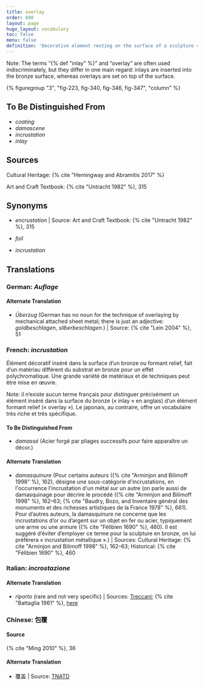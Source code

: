 ```yaml
---
title: overlay
order: 600
layout: page
hugo_layout: vocabulary
toc: false
menu: false
definition: 'Decorative element resting on the surface of a sculpture via any of a variety of attachment methods, including solder, adhesives, cements, and/or rivets. Overlay materials may include a range of materials, among them metals, glass, stone, or bone.'
---
```


<div class="backmatter">
Note: The terms “{% def "inlay" %}” and “overlay” are often used indiscriminately, but they differ in one main regard: inlays are inserted into the bronze surface, whereas overlays are set on top of the surface.
</div>

{% figuregroup "3", "fig-223, fig-340, fig-346, fig-347", "column" %}

## To Be Distinguished From

- *coating*
- *damascene*
- *incrustation*
- *inlay*

## Sources

Cultural Heritage: {% cite "Hemingway and Abramitis 2017" %}

Art and Craft Textbook: {% cite "Untracht 1982" %}, 315

## Synonyms

- *encrustation* | Source: Art and Craft Textbook: {% cite "Untracht 1982" %}, 315

- *foil*

- *incrustation*

## Translations

<div class="accordion">

### **German**: *Auflage*

#### Alternate Translation

- *Überzug* (German has no noun for the technique of overlaying by mechanical attached sheet metal; there is just an adjective: *goldbeschlagen*, *silberbeschlagen*.) | Source: {% cite "Lein 2004" %}, 51

### **French**: *incrustation*

Élément décoratif inséré dans la surface d’un bronze ou formant relief, fait d’un matériau différent du substrat en bronze pour un effet polychromatique. Une grande variété de matériaux et de techniques peut être mise en œuvre.

<div class="backmatter">
Note: il n’existe aucun terme français pour distinguer précisément un élément inséré dans la surface du bronze (« inlay » en anglais) d’un élément formant relief (« overlay »). Le japonais, au contraire, offre un vocabulaire très riche et très spécifique.
</div>

#### To Be Distinguished From

- *damassé* (Acier forgé par pliages successifs pour faire apparaître un décor.)

#### Alternate Translation

- *damasquinure* (Pour certains auteurs ({% cite "Arminjon and Bilimoff 1998" %}, 162), désigne une sous-catégorie d'incrustations, en l'occurrence l'incrustation d'un métal sur un autre (on parle aussi de damasquinage pour décrire le procédé ({% cite "Arminjon and Bilimoff 1998" %}, 162–63; {% cite "Baudry, Bozo, and Inventaire général des monuments et des richesses artistiques de la France 1978" %}, 661). Pour d’autres auteurs, la damasquinure ne concerne que les incrustations d’or ou d’argent sur un objet en fer ou acier, typiquement une arme ou une armure ({% cite "Félibien 1690" %}, 460). Il est suggéré d’éviter d’employer ce terme pour la sculpture en bronze, on lui préférera « incrustation métallique ».) | Sources: Cultural Heritage: {% cite "Arminjon and Bilimoff 1998" %}, 162–63; Historical: {% cite "Félibien 1690" %}, 460

### **Italian**: *incrostazione*

#### Alternate Translation

- *riporto* (rare and not very specific) | Sources: [Treccani](http://www.treccani.it/vocabolario/riporto/); {% cite "Battaglia 1961" %}, [here](http://www.gdli.it/pdf_viewer/Scripts/pdf.js/web/viewer.asp?file=/PDF/GDLI16/GDLI_16_ocr_696.pdf&parola=riporto)

### **Chinese**: 包覆

#### Source

{% cite "Ming 2010" %}, 36

#### Alternate Translation

- 覆盖 | Source: [TNATD](https://terms.naer.edu.tw/detail/643624/?index=2)

</div>
